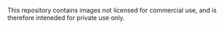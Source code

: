 This repository contains images not licensed for commercial use, and is therefore inteneded for private use only.
